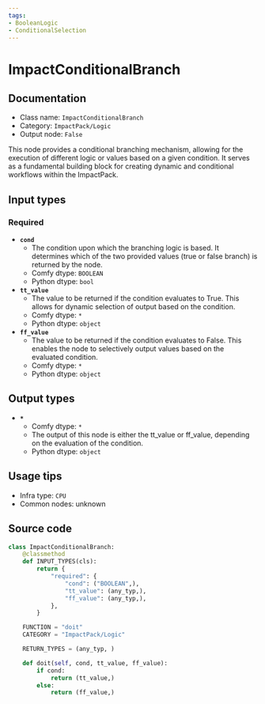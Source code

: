 ```yaml
---
tags:
- BooleanLogic
- ConditionalSelection
---
```


# ImpactConditionalBranch
## Documentation
- Class name: `ImpactConditionalBranch`
- Category: `ImpactPack/Logic`
- Output node: `False`

This node provides a conditional branching mechanism, allowing for the execution of different logic or values based on a given condition. It serves as a fundamental building block for creating dynamic and conditional workflows within the ImpactPack.
## Input types
### Required
- **`cond`**
    - The condition upon which the branching logic is based. It determines which of the two provided values (true or false branch) is returned by the node.
    - Comfy dtype: `BOOLEAN`
    - Python dtype: `bool`
- **`tt_value`**
    - The value to be returned if the condition evaluates to True. This allows for dynamic selection of output based on the condition.
    - Comfy dtype: `*`
    - Python dtype: `object`
- **`ff_value`**
    - The value to be returned if the condition evaluates to False. This enables the node to selectively output values based on the evaluated condition.
    - Comfy dtype: `*`
    - Python dtype: `object`
## Output types
- **`*`**
    - Comfy dtype: `*`
    - The output of this node is either the tt_value or ff_value, depending on the evaluation of the condition.
    - Python dtype: `object`
## Usage tips
- Infra type: `CPU`
- Common nodes: unknown


## Source code
```python
class ImpactConditionalBranch:
    @classmethod
    def INPUT_TYPES(cls):
        return {
            "required": {
                "cond": ("BOOLEAN",),
                "tt_value": (any_typ,),
                "ff_value": (any_typ,),
            },
        }

    FUNCTION = "doit"
    CATEGORY = "ImpactPack/Logic"

    RETURN_TYPES = (any_typ, )

    def doit(self, cond, tt_value, ff_value):
        if cond:
            return (tt_value,)
        else:
            return (ff_value,)

```
